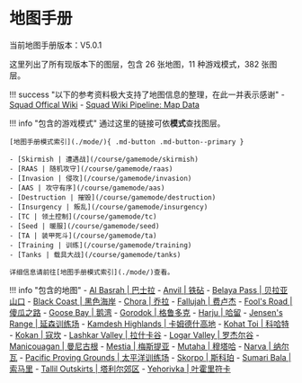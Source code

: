 # 地图手册

当前地图手册版本：V5.0.1

这里列出了所有现版本下的图层，包含 26 张地图，11 种游戏模式，382 张图层。

!!! success "以下的参考资料极大支持了地图信息的整理，在此一并表示感谢"
    - [Squad Offical Wiki](https://squad.fandom.com/wiki/squad_wiki)
    - [Squad Wiki Pipeline: Map Data](https://github.com/squad-wiki-editorial/squad-wiki-pipeline-map-data)

!!! info "包含的游戏模式"
    通过这里的链接可依**模式**查找图层。

    [地图手册模式索引](./mode/){ .md-button .md-button--primary }

    - [Skirmish | 遭遇战](/course/gamemode/skirmish)
    - [RAAS | 随机攻守](/course/gamemode/raas)
    - [Invasion | 侵攻](/course/gamemode/invasion)
    - [AAS | 攻守有序](/course/gamemode/aas)
    - [Destruction | 摧毁](/course/gamemode/destruction)
    - [Insurgency | 叛乱](/course/gamemode/insurgency)
    - [TC | 领土控制](/course/gamemode/tc)
    - [Seed | 暖服](/course/gamemode/seed)
    - [TA | 装甲死斗](/course/gamemode/ta)
    - [Training | 训练](/course/gamemode/training)
    - [Tanks | 载具大战](/course/gamemode/tanks)
    
    详细信息请前往[地图手册模式索引](./mode/)查看。

!!! info "包含的地图"
    - [Al Basrah | 巴士拉](./al-basrah)
    - [Anvil | 铁砧](./anvil)
    - [Belaya Pass | 贝拉亚山口](./belaya-pass)
    - [Black Coast | 黑色海岸](./black-coast)
    - [Chora | 乔拉](./chora)
    - [Fallujah | 费卢杰](./fallujah)
    - [Fool's Road | 傻瓜之路](./fools-road)
    - [Goose Bay | 鹅湾](./goose-bay)
    - [Gorodok | 格鲁多克](./gorodok)
    - [Harju | 哈留](./harju)
    - [Jensen's Range | 延森训练场](./jensens-range)
    - [Kamdesh Highlands | 卡姆德什高地](./kamdesh-highlands)
    - [Kohat Toi | 科哈特](./kohat_toi)
    - [Kokan | 寇坎](./kokan)
    - [Lashkar Valley | 拉什卡谷](./lashkar-valley)
    - [Logar Valley | 罗杰尔谷](./logar-valley)
    - [Manicouagan | 曼尼古根](./manicouagan)
    - [Mestia | 梅斯提亚](./mestia)
    - [Mutaha | 穆塔哈](./mutaha)
    - [Narva | 纳尔瓦](./narva)
    - [Pacific Proving Grounds | 太平洋训练场](./pacific-proving-grounds)
    - [Skorpo | 斯科珀](./skorpo)
    - [Sumari Bala | 索马里](./sumari_bala)
    - [Tallil Outskirts | 塔利尔郊区](./tallil-outskirts)
    - [Yehorivka | 叶霍里符卡](./yehorivka)
